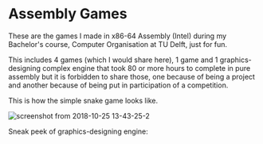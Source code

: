 # Assembly Games
These are the games I made in x86-64 Assembly (Intel) during my Bachelor's course, Computer Organisation at TU Delft, just for fun.

This includes 4 games (which I would share here), 1 game and 1 graphics-designing complex engine that took 80 or more hours to complete in pure assembly but it is forbidden to share those, one because of being a project and another because of being
put in participation of a competition.

This is how the simple snake game looks like.

![screenshot from 2018-10-25 13-43-25-2](https://user-images.githubusercontent.com/41565823/47498934-fa242b80-d85e-11e8-9064-1c1d3e55c5f6.png)

Sneak peek of graphics-designing engine:



